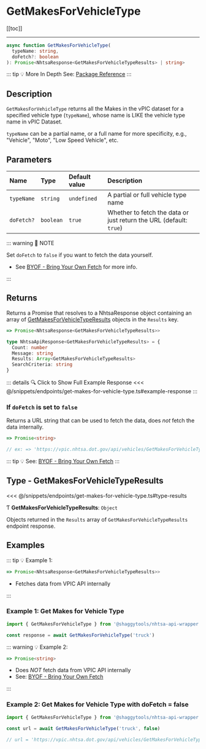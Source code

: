 # GetMakesForVehicleType

[[toc]]

---

```typescript
async function GetMakesForVehicleType(
  typeName: string,
  doFetch?: boolean
): Promise<NhtsaResponse<GetMakesForVehicleTypeResults> | string>
```

::: tip :bulb: More In Depth
See: [Package Reference](../typedoc/modules/api_endpoints_GetMakesForVehicleType.md)
:::

## Description

`GetMakesForVehicleType` returns all the Makes in the vPIC dataset for a specified vehicle type
(`typeName`), whose name is LIKE the vehicle type name in vPIC Dataset.

`typeName` can be a partial name, or a full name for more specificity, e.g., "Vehicle", "Moto",
"Low Speed Vehicle", etc.

## Parameters

| Name       | Type      | Default value | Description                                                        |
| :--------- | :-------- | :------------ | :----------------------------------------------------------------- |
| `typeName` | `string`  | `undefined`   | A partial or full vehicle type name                                |
| `doFetch?` | `boolean` | `true`        | Whether to fetch the data or just return the URL (default: `true`) |

::: warning 📝 NOTE

Set `doFetch` to `false` if you want to fetch the data yourself.

- See [BYOF - Bring Your Own Fetch](../guide/bring-your-own-fetch.md#option-1-set-dofetch-to-false)
  for more info.

:::

## Returns

Returns a Promise that resolves to a NhtsaResponse object containing an array of
[GetMakesForVehicleTypeResults](#type-getmakesforvehicletyperesults) objects in the
`Results` key.

```typescript
=> Promise<NhtsaResponse<GetMakesForVehicleTypeResults>>
```

```typescript
type NhtsaApiResponse<GetMakesForVehicleTypeResults> = {
  Count: number
  Message: string
  Results: Array<GetMakesForVehicleTypeResults>
  SearchCriteria: string
}
```

::: details :mag: Click to Show Full Example Response
<<< @/snippets/endpoints/get-makes-for-vehicle-type.ts#example-response
:::

### If `doFetch` is set to `false`

Returns a URL string that can be used to fetch the data, does _not_ fetch the data internally.

```typescript
=> Promise<string>

// ex: => 'https://vpic.nhtsa.dot.gov/api/vehicles/GetMakesForVehicleType/truck?format=json'
```

::: tip :bulb: See: [BYOF - Bring Your Own Fetch](../guide/bring-your-own-fetch.md#option-1-set-dofetch-to-false)
:::

## Type - GetMakesForVehicleTypeResults

<<< @/snippets/endpoints/get-makes-for-vehicle-type.ts#type-results

Ƭ **GetMakesForVehicleTypeResults**: `Object`

Objects returned in the `Results` array of `GetMakesForVehicleTypeResults` endpoint response.

## Examples

::: tip :bulb: Example 1:

```typescript
=> Promise<NhtsaResponse<GetMakesForVehicleTypeResults>>
```

- Fetches data from VPIC API internally

:::

### Example 1: Get Makes for Vehicle Type

```ts
import { GetMakesForVehicleType } from '@shaggytools/nhtsa-api-wrapper'

const response = await GetMakesForVehicleType('truck')
```

::: warning :bulb: Example 2:

```typescript
=> Promise<string>
```

- Does _NOT_ fetch data from VPIC API internally
- See: [BYOF - Bring Your Own Fetch](../guide/bring-your-own-fetch.md#option-1-set-dofetch-to-false)

:::

### Example 2: Get Makes for Vehicle Type with doFetch = false

```ts
import { GetMakesForVehicleType } from '@shaggytools/nhtsa-api-wrapper'

const url = await GetMakesForVehicleType('truck', false)

// url = 'https://vpic.nhtsa.dot.gov/api/vehicles/GetMakesForVehicleType/truck?format=json'
```
